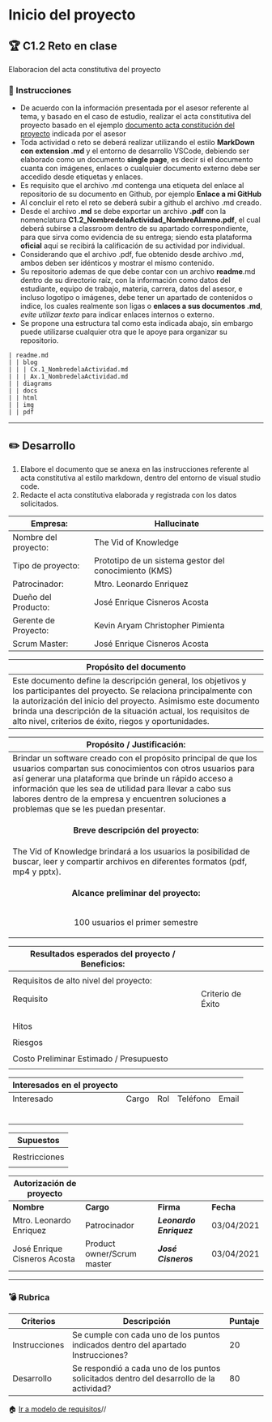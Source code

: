 # Inicio del proyecto

## :trophy: C1.2 Reto en clase

Elaboracion del acta constitutiva del proyecto

### :blue_book: Instrucciones

- De acuerdo con la información presentada por el asesor referente al tema, y basado en el caso de estudio, realizar el acta constitutiva del proyecto basado en el ejemplo [documento acta constitución del proyecto](../pdf/C1.2_Ejemplo_ActaConstitución_delProyecto.pdf) indicada por el asesor
- Toda actividad o reto se deberá realizar utilizando el estilo **MarkDown con extension .md** y el entorno de desarrollo VSCode, debiendo ser elaborado como un documento **single page**, es decir si el documento cuanta con imágenes, enlaces o cualquier documento externo debe ser accedido desde etiquetas y enlaces.
- Es requisito que el archivo .md contenga una etiqueta del enlace al repositorio de su documento en Github, por ejemplo **Enlace a mi GitHub**
- Al concluir el reto el reto se deberá subir a github el archivo .md creado.
- Desde el archivo **.md** se debe exportar un archivo **.pdf** con la nomenclatura **C1.2_NombredelaActividad_NombreAlumno.pdf**, el cual deberá subirse a classroom dentro de su apartado correspondiente, para que sirva como evidencia de su entrega; siendo esta plataforma **oficial** aquí se recibirá la calificación de su actividad por individual.
- Considerando que el archivo .pdf, fue obtenido desde archivo .md, ambos deben ser idénticos y mostrar el mismo contenido.
- Su repositorio ademas de que debe contar con un archivo **readme**.md dentro de su directorio raíz, con la información como datos del estudiante, equipo de trabajo, materia, carrera, datos del asesor, e incluso logotipo o imágenes, debe tener un apartado de contenidos o indice, los cuales realmente son ligas o **enlaces a sus documentos .md**, _evite utilizar texto_ para indicar enlaces internos o externo.
- Se propone una estructura tal como esta indicada abajo, sin embargo puede utilizarse cualquier otra que le apoye para organizar su repositorio.

```
| readme.md
| | blog
| | | Cx.1_NombredelaActividad.md
| | | Ax.1_NombredelaActividad.md
| | diagrams
| | docs
| | html
| | img
| | pdf    
```
___

## :pencil2: Desarrollo

1. Elabore el documento que se anexa en las instrucciones referente al acta constitutiva al estilo markdown, dentro del entorno de visual studio code.
2. Redacte el acta constitutiva elaborada y registrada con los datos solicitados.

| Empresa:             | Hallucinate  |
|----------------------|---|
| Nombre del proyecto: |  The Vid of Knowledge |
| Tipo de proyecto:    | Prototipo de un sistema gestor del conocimiento (KMS)  |
| Patrocinador:        | Mtro. Leonardo Enriquez  |
| Dueño del Producto:  | José Enrique Cisneros Acosta  |
| Gerente de Proyecto: | Kevin Aryam Christopher Pimienta  |
| Scrum Master:        | José Enrique Cisneros Acosta  |

| Propósito del documento                                                                                                                                                                                                                                                                                                    |
|----------------------------------------------------------------------------------------------------------------------------------------------------------------------------------------------------------------------------------------------------------------------------------------------------------------------------|
| Este documento define la descripción general, los objetivos y los participantes del proyecto. Se  relaciona principalmente con la autorización del inicio del proyecto.  Asimismo este documento brinda una descripción de la situación actual, los requisitos de alto nivel,  criterios de éxito, riegos y oportunidades. |

| Propósito / Justificación:       |
|----------------------------------|
| Brindar un software creado con el propósito principal de que los usuarios compartan sus conocimientos con otros usuarios para así generar una plataforma que brinde un rápido acceso a información que les sea de utilidad para llevar a cabo sus labores dentro de la empresa y encuentren soluciones a problemas que se les puedan presentar.                                |
|<p style="text-align: center;"> **Breve descripción del proyecto:**</p>  |
| The Vid of Knowledge brindará a los usuarios la posibilidad de buscar, leer y compartir archivos en diferentes formatos (pdf, mp4 y pptx).                                 |
| <p style="text-align: center;">**Alcance preliminar del proyecto:**</p> |
| <p style="text-align: center;">100 usuarios el primer semestre     </p>                            |

| Resultados esperados del proyecto / Beneficios: |                   |
|-------------------------------------------------|-------------------|
|                                                 |                   |
| Requisitos de alto nivel del proyecto:          |                   |
| Requisito                                       | Criterio de Éxito |
|                                                 |                   |
|                                                 |                   |
|                                                 |                   |
| Hitos                                           |                   |
|                                                 |                   |
| Riesgos                                         |                   |
|                                                 |                   |
| Costo Preliminar Estimado / Presupuesto         |                   |
|                                                 |                   |

| Interesados en el proyecto  |        |      |           |       |
|-----------------------------|--------|------|-----------|-------|
| Interesado                  | Cargo  | Rol  | Teléfono  | Email |
|                             |        |      |           |       |
|                             |        |      |           |       |
|                             |        |      |           |       |
|                             |        |      |           |       |
|                             |        |      |           |       |
|                             |        |      |           |       |


| Supuestos     |
|---------------|
|               |
| Restricciones |
|               |

| Autorización de proyecto |              |        |       |
|--------------------------|--------------|--------|-------|
| **Nombre**                   | **Cargo**        | **Firma**  | **Fecha** |
| Mtro. Leonardo Enriquez                         | Patrocinador |   ***Leonardo Enriquez***     |   03/04/2021    |
| José Enrique Cisneros Acosta                         | Product owner/Scrum master | ***José Cisneros***       |  03/04/2021     |
___

### :bomb: Rubrica

| Criterios     | Descripción                                                                                  | Puntaje |
| ------------- | -------------------------------------------------------------------------------------------- | ------- |
| Instrucciones | Se cumple con cada uno de los puntos indicados dentro del apartado Instrucciones?            | 20 |
| Desarrollo    | Se respondió a cada uno de los puntos solicitados dentro del desarrollo de la actividad?     | 80      |


:house: [Ir a modelo de requisitos](../docs/D1.0_Modelado_requisitos.md)//